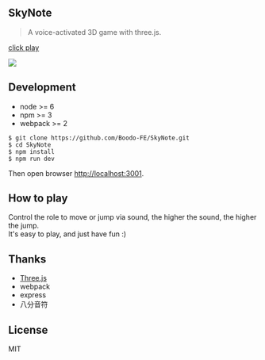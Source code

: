 ## SkyNote

> A voice-activated 3D game with three.js.


[click play](https://boodo-fe.github.io/SkyNote/)  

![](https://cloud.githubusercontent.com/assets/11830681/25072603/81cbe69c-2305-11e7-8d78-b5a638c7eed4.png)

## Development

- node >= 6
- npm >= 3
- webpack >= 2


```
$ git clone https://github.com/Boodo-FE/SkyNote.git
$ cd SkyNote
$ npm install
$ npm run dev
```

Then open browser [http://localhost:3001](http://localhost:3001).  

## How to play
Control the role to move or jump via sound, the higher the sound, the higher the jump.  
It's easy to play, and just have fun :)

## Thanks

- [Three.js](https://threejs.org)
- webpack
- express
- 八分音符

## License
MIT
